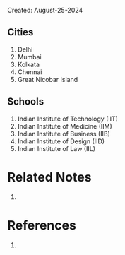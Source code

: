 Created: August-25-2024

## Cities

1. Delhi
2. Mumbai
3. Kolkata
4. Chennai
5. Great Nicobar Island

## Schools

1. Indian Institute of Technology (IIT)
2. Indian Institute of Medicine (IIM)
3. Indian Institute of Business (IIB)
4. Indian Institute of Design (IID)
5. Indian Institute of Law (IIL)

# Related Notes

1. 
# References

1. 